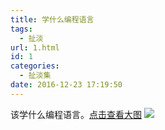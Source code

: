 ```yaml
---
title: 学什么编程语言
tags:
  - 扯淡
url: 1.html
id: 1
categories:
  - 扯淡集
date: 2016-12-23 17:19:50
---
```


该学什么编程语言。[点击查看大图](http://7xqgks.com1.z0.glb.clouddn.com/bugzhangwhat-language-should-i-study.png) ![](http://7xqgks.com1.z0.glb.clouddn.com/what-language-should-i-study.jpg)